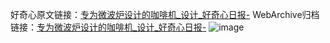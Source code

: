好奇心原文链接：[专为微波炉设计的咖啡机_设计_好奇心日报-](https://www.qdaily.com/articles/2709.html)
WebArchive归档链接：[专为微波炉设计的咖啡机_设计_好奇心日报-](http://web.archive.org/web/20190623151334/https://www.qdaily.com/articles/2709.html)
![image](http://ww3.sinaimg.cn/large/007d5XDply1g3v6epr2bij30u02mc7g8)